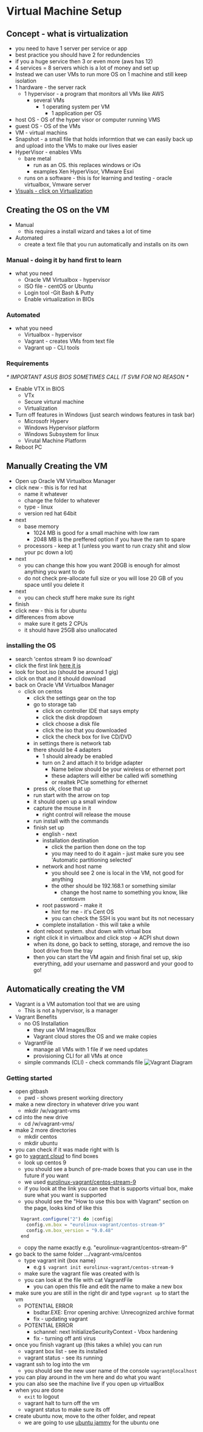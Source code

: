 # Virtual Machine Setup

## Concept - what is virtualization

- you need to have 1 server per service or app
- best practice you should have 2 for redundencies
- if you a huge service then 3 or even more (aws has 12)
- 4 services = 8 servers which is a lot of money and set up
- Instead we can user VMs to run more OS on 1 machine and still keep isolation
- 1 hardware - the server rack
  - 1 hypervisor - a program that monitors all VMs like AWS
    - several VMs
      - 1 operating system per VM
        - 1 application per OS
- host OS - OS of the hyper visor or computer running VMS
- guest OS - OS of the VMs
- VM - virtual machins
- Snapshot - a small file that holds informtion that we can easily back up and upload into the VMs to make our lives easier
- HyperVisor - enables VMs
  - bare metal
    - run as an OS. this replaces windows or iOs
    - examples Xen HyperVisor, VMware Esxi
  - runs on a software - this is for learning and testing - oracle virtualbox, Vmware server
- [Visuals - click on Virtualization](https://www.visualpath.in/devopstutorials/devops)

## Creating the OS on the VM

- Manual
  - this requires a install wizard and takes a lot of time
- Automated
  - create a text file that you run automatically and installs on its own

### Manual - doing it by hand first to learn

- what you need
  - Oracle VM Virtualbox - hypervisor
  - ISO file - centOS or Ubuntu
  - Login tool -Git Bash & Putty
  - Enable virtualization in BIOs

### Automated

- what you need
  - Virtualbox - hypervisor
  - Vagrant - creates VMs from text file
  - Vagrant up - CLI tools

### Requirements

_* IMPORTANT ASUS BIOS SOMETIMES CALL IT SVM FOR NO REASON *_

- Enable VTX in BIOS
  - VTx
  - Secure virtural machine
  - Virtualization
- Turn off features in Windows (just search windows features in task bar)
  - Microsofr Hyperv
  - Windows Hypervisor platform
  - Windows Subsystem for linux
  - Virutal Machine Platform
- Reboot PC

## Manually Creating the VM

- Open up Oracle VM Virtualbox Manager
- click new - this is for red hat
  - name it whatever
  - change the folder to whatever
  - type - linux
  - version red hat 64bit
- next
  - base memory
    - 1024 MB is good for a small machine with low ram
    - 2048 MB is the preffered option if you have the ram to spare
  - processors - keep at 1 (unless you want to run crazy shit and slow your pc down a lot)
- next
  - you can change this how you want 20GB is enough for almost anything you want to do
  - do not check pre-allocate full size or you will lose 20 GB of you space until you delete it
- next
  - you can check stuff here make sure its right
- finish
- click new - this is for ubuntu
- differences from above
  - make sure it gets 2 CPUs
  - it should have 25GB also unallocated

### installing the OS

- search 'centos stream 9 iso download'
- click the first link [here it is](https://mirror.stream.centos.org/9-stream/BaseOS/x86_64/iso/)
- look for boot.iso (should be around 1 gig)
- click on that and it should download
- back on Oracle VM Virtualbox Manager
  - click on centos
    - click the settings gear on the top
    - go to storage tab
      - click on controller IDE that says empty
      - click the disk dropdown
      - click choose a disk file
      - click the iso that you downloaded
      - click the check box for live CD/DVD
    - in settings there is network tab
    - there should be 4 adapters
      - 1 should already be enabled
      - turn on 2 and attach it to bridge adapter
        - Name below should be your wireless or ethernet port
        - these adapters will either be called wifi something
        - or realtek PCIe something for ethernet
    - press ok, close that up
    - run start with the arrow on top
    - it should open up a small window
    - capture the mouse in it
      - right control will release the mouse
    - run install with the commands
    - finish set up
      - english - next
      - installation destination
        - click the partion then done on the top
        - you may need to do it again - just make sure you see 'Automatic partitioning selected'
      - network and host name
        - you should see 2 one is local in the VM, not good for anything
        - the other should be 192.168.1 or something similar
          - change the host name to something you know, like centosvm
      - root password - make it
        - hint for me - it's Cent OS
        - you can check the SSH is you want but its not necessary
      - complete installation - this will take a while
    - dont reboot system. shut down with virtual box
    - right click it in virtualbox and click stop -> ACPI shut down
    - when its done, go back to setting, storage, and remove the iso boot drive from the tray
    - then you can start the VM again and finish final set up, skip everything, add your username and password and your good to go!

## Automatically creating the VM

- Vagrant is a VM automation tool that we are using
  - This is not a hypervisor, is a manager
- Vagrant Benefits
  - no OS Installation
    - they use VM Images/Box
    - Vagrant cloud stores the OS and we make copies
  - VagrantFile
    - manage all VMs with 1 file if we need updates
    - provisioning CLI for all VMs at once
  - simple commands (CLI) - check commands file
    ![Vagrant Diagram](/img/vagrant.png)

### Getting started

- open gitbash
  - pwd - shows present working directory
- make a new directory in whatever drive you want
  - mkdir /w/vagrant-vms
- cd into the new drive
  - cd /w/vagrant-vms/
- make 2 more directories
  - mkdir centos
  - mkdir ubuntu
- you can check if it was made right with ls
- go to [vagrant cloud](https://portal.cloud.hashicorp.com/vagrant/discover) to find boxes
  - look up centos 9
  - you should see a bunch of pre-made boxes that you can use in the future if you want
  - we used [eurolinux-vagrant/centos-stream-9](https://portal.cloud.hashicorp.com/vagrant/discover/eurolinux-vagrant/centos-stream-9)
  - if you look at the link you can see that is supports virtual box, make sure what you want is supported
  - you should see the "How to use this box with Vagrant" section on the page, looks kind of like this
  ```js
    Vagrant.configure("2") do |config|
      config.vm.box = "eurolinux-vagrant/centos-stream-9"
      config.vm.box_version = "9.0.48"
    end
  ```
  - copy the name exactly e.g. "eurolinux-vagrant/centos-stream-9"
- go back to the same folder .../vagrant-vms/centos
  - type vagrant init {box name}
    - e.g `$ vagrant init eurolinux-vagrant/centos-stream-9`
  - make sure the vagrant file was created with ls
  - you can look at the file with cat VagrantFile
    - you can open this file and edit the name to make a new box
- make sure you are still in the right dir and type `vagrant up` to start the vm
  - POTENTIAL ERROR
    - bsdtar.EXE: Error opening archive: Unrecognized archive format
    - fix - updating vagrant
  - POTENTIAL ERROR
    - schannel: next InitializeSecurityContext - Vbox hardening
    - fix - turning off anti virus
- once you finish vagrant up (this takes a while) you can run
  - vagrant box list - see its installed
  - vagrant status - see its running
- vagrant ssh to log into the vm
  - you should see the new user name of the console `vagrant@localhost`
- you can play around in the vm here and do what you want
- you can also see the machine live if you open up virtualBox
- when you are done
  - `exit` to logout
  - vagrant halt to turn off the vm
  - vagrant status to make sure its off
- create ubuntu now, move to the other folder, and repeat
  - we are going to use [ubuntu jammy](https://portal.cloud.hashicorp.com/vagrant/discover/ubuntu/jammy64) for the ubuntu one
